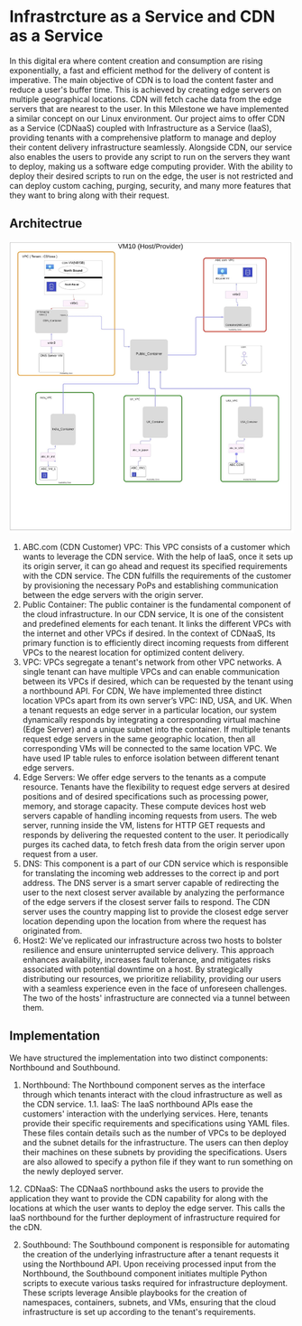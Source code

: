 
# Infrastrcture as a Service and CDN as a Service

In this digital era where content creation and consumption are rising exponentially, a fast and efficient method for the delivery of content is imperative. The main objective of CDN is to load the content faster and reduce a user's buffer time. This is achieved by creating edge servers on multiple geographical locations. CDN will fetch cache data from the edge servers that are nearest to the user. In this Milestone we have implemented a similar concept on our Linux environment. Our project aims to offer CDN as a Service (CDNaaS) coupled with Infrastructure as a Service (IaaS), providing tenants with a comprehensive platform to manage and deploy their content delivery infrastructure seamlessly. Alongside CDN, our service also enables the users to provide any script to run on the servers they want to deploy, making us a software edge computing provider. With the ability to deploy their desired scripts to run on the edge, the user is not restricted and can deploy custom caching, purging, security, and many more features that they want to bring along with their request. 

## Architectrue

![Architectrue](https://github.com/VibhavDeo/LinuxNetworking_Iaas_Containers/blob/container/architecture.png)

1. ABC.com (CDN Customer) VPC: This VPC consists of a customer which wants to leverage the CDN service. With the help of IaaS, once it sets up its origin server, it can go ahead and request its specified requirements with the CDN service. The CDN fulfills the requirements of the customer by provisioning the necessary PoPs and establishing communication between the edge servers with the origin server. 
2. Public Container: The public container is the fundamental component of the cloud infrastructure. In our CDN service, It is one of the consistent and predefined elements for each tenant. It links the different VPCs with the internet and other VPCs if desired. In the context of CDNaaS, Its primary function is to efficiently direct incoming requests from different VPCs to the nearest location for optimized content delivery.
3. VPC: VPCs segregate a tenant's network from other VPC networks. A single tenant can have multiple VPCs and can enable communication between its VPCs if desired, which can be requested by the tenant using a northbound API. For CDN, We have implemented three distinct location VPCs apart from its own server’s VPC: IND, USA, and UK. When a tenant requests an edge server in a particular location, our system dynamically responds by integrating a corresponding virtual machine (Edge Server) and a unique subnet into the container. If multiple tenants request edge servers in the same geographic location, then all corresponding VMs will be connected to the same location VPC. We have used IP table rules to enforce isolation between different tenant edge servers.
4. Edge Servers: We offer edge servers to the tenants as a compute resource. Tenants have the flexibility to request edge servers at desired positions and of desired specifications such as processing power, memory, and storage capacity. These compute devices host web servers capable of handling incoming requests from users. The web server, running inside the VM, listens for HTTP GET requests and responds by delivering the requested content to the user. It periodically purges its cached data, to fetch fresh data from the origin server upon request from a user. 
5. DNS: This component is a part of our CDN service which is responsible for translating the incoming web addresses to the correct ip and port address. The DNS server is a smart server capable of redirecting the user to the next closest server available by analyzing the performance of the edge servers if the closest server fails to respond. The CDN server uses the country mapping list to provide the closest edge server location depending upon the location from where the request has originated from.
6. Host2: We've replicated our infrastructure across two hosts to bolster resilience and ensure uninterrupted service delivery. This approach enhances availability, increases fault tolerance, and mitigates risks associated with potential downtime on a host. By strategically distributing our resources, we prioritize reliability, providing our users with a seamless experience even in the face of unforeseen challenges. The two of the hosts' infrastructure are connected via a tunnel between them.

## Implementation

We have structured the implementation into two distinct components: Northbound and Southbound.
1. Northbound: The Northbound component serves as the interface through which tenants interact with the cloud infrastructure as well as the CDN service.
1.1. IaaS: The IaaS northbound APIs ease the customers' interaction with the underlying services. Here, tenants provide their specific requirements and specifications using YAML files. These files contain details such as the number of VPCs to be deployed and the subnet details for the infrastructure. The users can then deploy their machines on these subnets by providing the specifications. Users are also allowed to specify a python file if they want to run something on the newly deployed server.

1.2. CDNaaS: The CDNaaS northbound asks the users to provide the application they want to provide the CDN capability for along with the locations at which the user wants to deploy the edge server. This calls the IaaS northbound for the further deployment of infrastructure required for the cDN.

2. Southbound: The Southbound component is responsible for automating the creation of the underlying infrastructure after a tenant requests it using the Northbound API. Upon receiving processed input from the Northbound, the Southbound component initiates multiple Python scripts to execute various tasks required for infrastructure deployment. These scripts leverage Ansible playbooks for the creation of namespaces, containers, subnets, and VMs, ensuring that the cloud infrastructure is set up according to the tenant's requirements.
